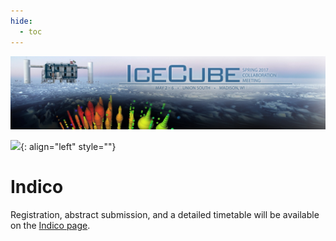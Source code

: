 ```yaml
---
hide:
  - toc
---
```


![2017 Spring Collaboration Meeting](CollabSpring2017_banner_2-20-17.jpg)


![ ](indico.jpg){: align="left" style=""}

# Indico

Registration, abstract submission, and a detailed timetable will be available on the [Indico page](https://events.icecube.wisc.edu/conferenceDisplay.py?confId=83).
